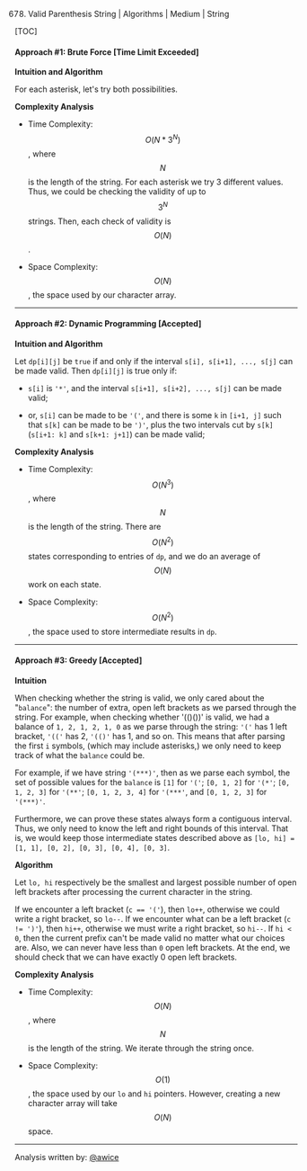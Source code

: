 678. Valid Parenthesis String | Algorithms | Medium | String

[TOC]

#### Approach #1: Brute Force [Time Limit Exceeded]

**Intuition and Algorithm**

For each asterisk, let's try both possibilities.



**Complexity Analysis**

* Time Complexity: $$O(N * 3^{N})$$, where $$N$$ is the length of the string.  For each asterisk we try 3 different values.  Thus, we could be checking the validity of up to $$3^N$$ strings.  Then, each check of validity is $$O(N)$$.

* Space Complexity:  $$O(N)$$, the space used by our character array.

---
#### Approach #2: Dynamic Programming [Accepted]

**Intuition and Algorithm**

Let `dp[i][j]` be `true` if and only if the interval `s[i], s[i+1], ..., s[j]` can be made valid.  Then `dp[i][j]` is true only if:

* `s[i]` is `'*'`, and the interval `s[i+1], s[i+2], ..., s[j]` can be made valid;

* or, `s[i]` can be made to be `'('`, and there is some `k` in `[i+1, j]` such that `s[k]` can be made to be `')'`, plus the two intervals cut by `s[k]` (`s[i+1: k]` and `s[k+1: j+1]`) can be made valid;



**Complexity Analysis**

* Time Complexity: $$O(N^3)$$, where $$N$$ is the length of the string.  There are $$O(N^2)$$ states corresponding to entries of `dp`, and we do an average of $$O(N)$$ work on each state.

* Space Complexity:  $$O(N^2)$$, the space used to store intermediate results in `dp`.

---
#### Approach #3: Greedy [Accepted]

**Intuition**

When checking whether the string is valid, we only cared about the "`balance`": the number of extra, open left brackets as we parsed through the string.  For example, when checking whether '(()())' is valid, we had a balance of `1, 2, 1, 2, 1, 0` as we parse through the string: `'('` has 1 left bracket, `'(('` has 2, `'(()'` has 1, and so on.  This means that after parsing the first `i` symbols, (which may include asterisks,) we only need to keep track of what the `balance` could be.

For example, if we have string `'(***)'`, then as we parse each symbol, the set of possible values for the `balance` is `[1]` for `'('`; `[0, 1, 2]` for `'(*'`; `[0, 1, 2, 3]` for `'(**'`; `[0, 1, 2, 3, 4]` for `'(***'`, and `[0, 1, 2, 3]` for `'(***)'`.

Furthermore, we can prove these states always form a contiguous interval.  Thus, we only need to know the left and right bounds of this interval.  That is, we would keep those intermediate states described above as `[lo, hi] = [1, 1], [0, 2], [0, 3], [0, 4], [0, 3]`.

**Algorithm**

Let `lo, hi` respectively be the smallest and largest possible number of open left brackets after processing the current character in the string.

If we encounter a left bracket (`c == '('`), then `lo++`, otherwise we could write a right bracket, so `lo--`.  If we encounter what can be a left bracket (`c != ')'`), then `hi++`, otherwise we must write a right bracket, so `hi--`.  If `hi < 0`, then the current prefix can't be made valid no matter what our choices are.  Also, we can never have less than `0` open left brackets.  At the end, we should check that we can have exactly 0 open left brackets.





**Complexity Analysis**

* Time Complexity: $$O(N)$$, where $$N$$ is the length of the string.  We iterate through the string once.

* Space Complexity:  $$O(1)$$, the space used by our `lo` and `hi` pointers.  However, creating a new character array will take $$O(N)$$ space.

---

Analysis written by: [@awice](https://leetcode.com/awice)
